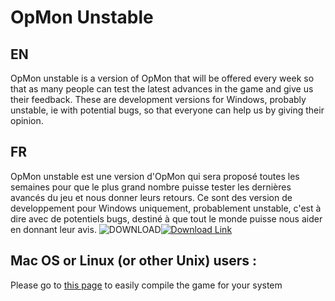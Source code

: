 # OpMon Unstable

## EN
OpMon unstable is a version of OpMon that will be offered every week so that as many people can test the latest advances in the game and give us their feedback.
These are development versions for Windows, probably unstable, ie with potential bugs, so that everyone can help us by giving their opinion.
<br/>
## FR
OpMon unstable est une version d'OpMon qui sera proposé toutes les semaines pour que le plus grand nombre puisse tester les dernières avancés du jeu et nous donner leurs retours.
Ce sont des version de developpement pour Windows uniquement, probablement unstable, c'est à dire avec de potentiels bugs, destiné à que tout le monde puisse nous aider en donnant leur avis.
![DOWNLOAD](http://iecb.com.br/radio/files/download-button.png)<a 
href="https://github.com/cyrioncentori/Site-OpMon/raw/master/opmon-unstable/opmon-unstable.zip"><img src="http://iecb.com.br/radio/files/download-button.png" alt="Download Link"></a><br/>
## Mac OS or Linux (or other Unix) users :
Please go to [this page](https://github.com/cyrioncentori/OpMon/wiki/Compilation) to easily compile the game for your system
